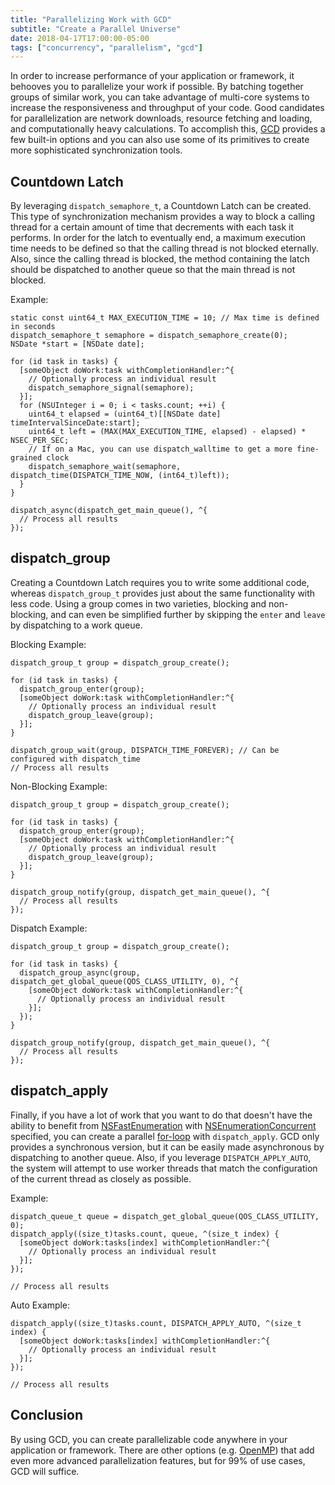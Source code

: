 ```yaml
---
title: "Parallelizing Work with GCD"
subtitle: "Create a Parallel Universe"
date: 2018-04-17T17:00:00-05:00
tags: ["concurrency", "parallelism", "gcd"]
---
```


In order to increase performance of your application or framework, it behooves you to parallelize your work if possible. By batching together groups of similar work, you can take advantage of multi-core systems to increase the responsiveness and throughput of your code. Good candidates for parallelization are network downloads, resource fetching and loading, and computationally heavy calculations. To accomplish this, [GCD](https://developer.apple.com/documentation/dispatch?language=objc) provides a few built-in options and you can also use some of its primitives to create more sophisticated synchronization tools.

## Countdown Latch
By leveraging `dispatch_semaphore_t`, a Countdown Latch can be created. This type of synchronization mechanism provides a way to block a calling thread for a certain amount of time that decrements with each task it performs. In order for the latch to eventually end, a maximum execution time needs to be defined so that the calling thread is not blocked eternally. Also, since the calling thread is blocked, the method containing the latch should be dispatched to another queue so that the main thread is not blocked.

Example:
```obj-c
static const uint64_t MAX_EXECUTION_TIME = 10; // Max time is defined in seconds
dispatch_semaphore_t semaphore = dispatch_semaphore_create(0);
NSDate *start = [NSDate date];

for (id task in tasks) {
  [someObject doWork:task withCompletionHandler:^{
    // Optionally process an individual result
    dispatch_semaphore_signal(semaphore);
  }];
  for (NSUInteger i = 0; i < tasks.count; ++i) {
    uint64_t elapsed = (uint64_t)[[NSDate date] timeIntervalSinceDate:start];
    uint64_t left = (MAX(MAX_EXECUTION_TIME, elapsed) - elapsed) * NSEC_PER_SEC;
    // If on a Mac, you can use dispatch_walltime to get a more fine-grained clock
    dispatch_semaphore_wait(semaphore, dispatch_time(DISPATCH_TIME_NOW, (int64_t)left));
  }
}

dispatch_async(dispatch_get_main_queue(), ^{
  // Process all results
});
```

## dispatch_group
Creating a Countdown Latch requires you to write some additional code, whereas `dispatch_group_t` provides just about the same functionality with less code. Using a group comes in two varieties, blocking and non-blocking, and can even be simplified further by skipping the `enter` and `leave` by dispatching to a work queue.

Blocking Example:
```obj-c
dispatch_group_t group = dispatch_group_create();

for (id task in tasks) {
  dispatch_group_enter(group);
  [someObject doWork:task withCompletionHandler:^{
    // Optionally process an individual result
    dispatch_group_leave(group);
  }];
}
    
dispatch_group_wait(group, DISPATCH_TIME_FOREVER); // Can be configured with dispatch_time
// Process all results
```

Non-Blocking Example:
```obj-c
dispatch_group_t group = dispatch_group_create();

for (id task in tasks) {
  dispatch_group_enter(group);
  [someObject doWork:task withCompletionHandler:^{
    // Optionally process an individual result
    dispatch_group_leave(group);
  }];
}
    
dispatch_group_notify(group, dispatch_get_main_queue(), ^{
  // Process all results
});
```

Dispatch Example:
```obj-c
dispatch_group_t group = dispatch_group_create();

for (id task in tasks) {
  dispatch_group_async(group, dispatch_get_global_queue(QOS_CLASS_UTILITY, 0), ^{
    [someObject doWork:task withCompletionHandler:^{
      // Optionally process an individual result
    }];
  });
}
    
dispatch_group_notify(group, dispatch_get_main_queue(), ^{
  // Process all results
});
```

## dispatch_apply
Finally, if you have a lot of work that you want to do that doesn't have the ability to benefit from [NSFastEnumeration](https://developer.apple.com/documentation/foundation/nsfastenumeration?language=objc) with [NSEnumerationConcurrent](https://developer.apple.com/documentation/foundation/nsenumerationoptions/nsenumerationconcurrent?language=objc) specified, you can create a parallel [for-loop](https://en.wikipedia.org/wiki/For_loop) with `dispatch_apply`. GCD only provides a synchronous version, but it can be easily made asynchronous by dispatching to another queue. Also, if you leverage `DISPATCH_APPLY_AUTO`, the system will attempt to use worker threads that match the configuration of the current thread as closely as possible.

Example:
```obj-c
dispatch_queue_t queue = dispatch_get_global_queue(QOS_CLASS_UTILITY, 0);
dispatch_apply((size_t)tasks.count, queue, ^(size_t index) {
  [someObject doWork:tasks[index] withCompletionHandler:^{
    // Optionally process an individual result
  }];
});
    
// Process all results
```

Auto Example:
```obj-c
dispatch_apply((size_t)tasks.count, DISPATCH_APPLY_AUTO, ^(size_t index) {
  [someObject doWork:tasks[index] withCompletionHandler:^{
    // Optionally process an individual result
  }];
});

// Process all results    
```

## Conclusion
By using GCD, you can create parallelizable code anywhere in your application or framework. There are other options (e.g. [OpenMP](http://www.openmp.org/)) that add even more advanced parallelization features, but for 99% of use cases, GCD will suffice.
